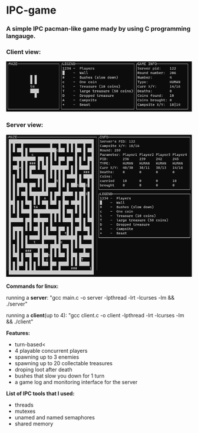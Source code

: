 # IPC-game
<h3>A simple IPC pacman-like game mady by using C programming langauge.</h3>

<h3>Client view:</h3>

![clientview](clientview.png)

<h3>Server view:</h3>

![serverview](serverview.png)

<b>Commands for linux:</b>
<p>running a <b>server</b>: "gcc main.c -o server -lpthread -lrt -lcurses -lm && ./server"</p>
<p>running a <b>client</b>(up to 4): "gcc client.c -o client -lpthread -lrt -lcurses -lm && ./client"</p>


<b>Features:</b>
* turn-based<
* 4 playable concurrent players
* spawning up to 3 enemies
* spawning up to 20 collectable treasures
* droping loot after death
* bushes that slow you down for 1 turn
* a game log and monitoring interface for the server

<b>List of IPC tools that I used:</b>
* threads
* mutexes
* unamed and named semaphores
* shared memory


